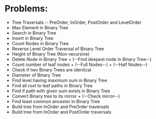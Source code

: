 # Problems:

* Tree Traversals :- PreOrder, InOrder, PostOrder and LevelOrder 
* Max Element in Binary Tree
* Search in Binary Tree
* Insert in Binary Tree
* Count Nodes in Binary Tree
* Reverse Level Order Traversal of Binary Tree
* Height of Binary Tree (Non-recursive)
* Delete Node in Binary Tree + (--Find deepest node in Binary Tree--)
* Count number of leaf nodes + (--Full Nodes--) + (--Half Nodes--)
* Check if two Binary Trees are identical
* Diameter of Binary Tree
* Find level having maximum sum in Binary Tree
* Find all root to leaf paths in Binary Tree
* Find if path with given sum exists in Binary Tree
* Convert Binary tree to its mirror + (--Check mirror--)
* Find least common ancestor in Binary Tree
* Build tree from InOrder and PreOrder traversals
* Build tree from InOrder and PostOrder traversals
